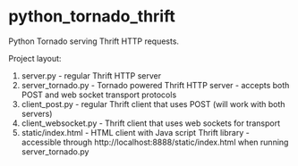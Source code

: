 python_tornado_thrift
=====================

Python Tornado serving Thrift HTTP requests.

Project layout:
1. server.py - regular Thrift HTTP server
2. server_tornado.py - Tornado powered Thrift HTTP server - accepts both POST and web socket transport protocols
3. client_post.py - regular Thrift client that uses POST (will work with both servers)
4. client_websocket.py - Thrift client that uses web sockets for transport
5. static/index.html - HTML client with Java script Thrift library - accessible through http://localhost:8888/static/index.html when running server_tornado.py

